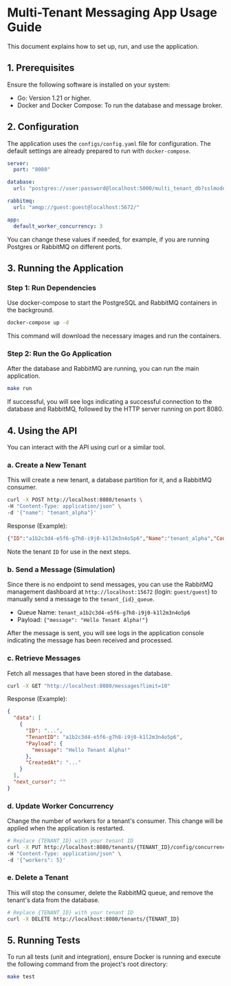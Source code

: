 # Multi-Tenant Messaging App Usage Guide
This document explains how to set up, run, and use the application.

## 1. Prerequisites
Ensure the following software is installed on your system:
- Go: Version 1.21 or higher.
- Docker and Docker Compose: To run the database and message broker.

## 2. Configuration
The application uses the `configs/config.yaml` file for configuration. The default settings are already prepared to run with `docker-compose`. 

``` yaml
server:
  port: "8080"

database:
  url: "postgres://user:password@localhost:5000/multi_tenant_db?sslmode=disable"

rabbitmq:
  url: "amqp://guest:guest@localhost:5672/"

app:
  default_worker_concurrency: 3

```
You can change these values if needed, for example, if you are running Postgres or RabbitMQ on different ports.

## 3. Running the Application

### Step 1: Run Dependencies
Use docker-compose to start the PostgreSQL and RabbitMQ containers in the background.

``` bash
docker-compose up -d
```

This command will download the necessary images and run the containers.

### Step 2: Run the Go Application
After the database and RabbitMQ are running, you can run the main application.

``` bash
make run
```

If successful, you will see logs indicating a successful connection to the database and RabbitMQ, followed by the HTTP server running on port 8080.

## 4. Using the API
You can interact with the API using curl or a similar tool.

### a. Create a New Tenant
This will create a new tenant, a database partition for it, and a RabbitMQ consumer.

``` bash
curl -X POST http://localhost:8080/tenants \
-H "Content-Type: application/json" \
-d '{"name": "tenant_alpha"}'
```

Response (Example):
``` json
{"ID":"a1b2c3d4-e5f6-g7h8-i9j0-k1l2m3n4o5p6","Name":"tenant_alpha","Concurrency":3}
```

Note the tenant `ID` for use in the next steps.

### b. Send a Message (Simulation)
Since there is no endpoint to send messages, you can use the RabbitMQ management dashboard at `http://localhost:15672` (login: `guest/guest`) to manually send a message to the `tenant_{id}_queue`.
- Queue Name: `tenant_a1b2c3d4-e5f6-g7h8-i9j0-k1l2m3n4o5p6`
- Payload: `{"message": "Hello Tenant Alpha!"}`

After the message is sent, you will see logs in the application console indicating the message has been received and processed.

### c. Retrieve Messages
Fetch all messages that have been stored in the database.

``` bash
curl -X GET "http://localhost:8080/messages?limit=10"
```


Response (Example):
``` json
{
  "data": [
    {
      "ID": "...",
      "TenantID": "a1b2c3d4-e5f6-g7h8-i9j0-k1l2m3n4o5p6",
      "Payload": {
        "message": "Hello Tenant Alpha!"
      },
      "CreatedAt": "..."
    }
  ],
  "next_cursor": ""
}
```

### d. Update Worker Concurrency

Change the number of workers for a tenant's consumer. This change will be applied when the application is restarted.

```bash
# Replace {TENANT_ID} with your tenant ID
curl -X PUT http://localhost:8080/tenants/{TENANT_ID}/config/concurrency \
-H "Content-Type: application/json" \
-d '{"workers": 5}'
```

### e. Delete a Tenant
This will stop the consumer, delete the RabbitMQ queue, and remove the tenant's data from the database.

``` bash
# Replace {TENANT_ID} with your tenant ID
curl -X DELETE http://localhost:8080/tenants/{TENANT_ID}
```

## 5. Running Tests
To run all tests (unit and integration), ensure Docker is running and execute the following command from the project's root directory:

``` bash
make test
```